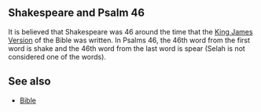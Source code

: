 ## Shakespeare and Psalm 46

It is believed that Shakespeare was 46 around the time that the
[King James Version](King_James_Version "King James Version") of
the Bible was written. In Psalms 46, the 46th word from the first
word is shake and the 46th word from the last word is spear (Selah
is not considered one of the words).

## See also

-   [Bible](Bible "Bible")



